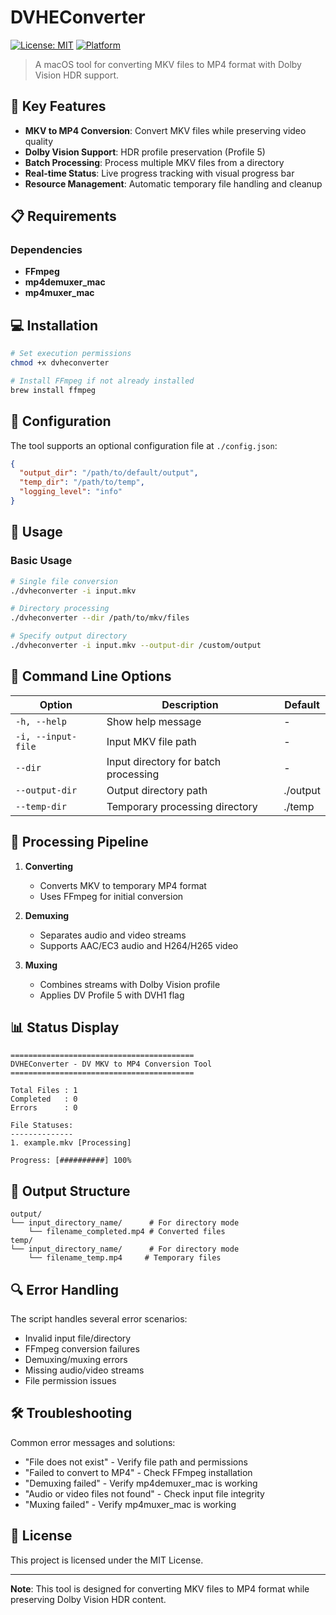 # DVHEConverter

[![License: MIT](https://img.shields.io/badge/License-MIT-yellow.svg)](https://opensource.org/licenses/MIT)
[![Platform](https://img.shields.io/badge/platform-macOS-blue.svg)](https://www.apple.com/macos)

> A macOS tool for converting MKV files to MP4 format with Dolby Vision HDR support.

## 🚀 Key Features

- **MKV to MP4 Conversion**: Convert MKV files while preserving video quality
- **Dolby Vision Support**: HDR profile preservation (Profile 5)
- **Batch Processing**: Process multiple MKV files from a directory
- **Real-time Status**: Live progress tracking with visual progress bar
- **Resource Management**: Automatic temporary file handling and cleanup

## 📋 Requirements

### Dependencies

- **FFmpeg**
- **mp4demuxer_mac**
- **mp4muxer_mac**

## 💻 Installation

```bash
# Set execution permissions
chmod +x dvheconverter

# Install FFmpeg if not already installed
brew install ffmpeg
```

## 🔧 Configuration

The tool supports an optional configuration file at `./config.json`:

```json
{
  "output_dir": "/path/to/default/output",
  "temp_dir": "/path/to/temp",
  "logging_level": "info"
}
```

## 📖 Usage

### Basic Usage

```bash
# Single file conversion
./dvheconverter -i input.mkv

# Directory processing
./dvheconverter --dir /path/to/mkv/files

# Specify output directory
./dvheconverter -i input.mkv --output-dir /custom/output
```

## 🎯 Command Line Options

| Option             | Description                          | Default  |
| ------------------ | ------------------------------------ | -------- |
| `-h, --help`       | Show help message                    | -        |
| `-i, --input-file` | Input MKV file path                  | -        |
| `--dir`            | Input directory for batch processing | -        |
| `--output-dir`     | Output directory path                | ./output |
| `--temp-dir`       | Temporary processing directory       | ./temp   |

## 🔄 Processing Pipeline

1. **Converting**

   - Converts MKV to temporary MP4 format
   - Uses FFmpeg for initial conversion

2. **Demuxing**

   - Separates audio and video streams
   - Supports AAC/EC3 audio and H264/H265 video

3. **Muxing**
   - Combines streams with Dolby Vision profile
   - Applies DV Profile 5 with DVH1 flag

## 📊 Status Display

```
=========================================
DVHEConverter - DV MKV to MP4 Conversion Tool
=========================================

Total Files : 1
Completed   : 0
Errors      : 0

File Statuses:
--------------
1. example.mkv [Processing]

Progress: [##########] 100%
```

## 📁 Output Structure

```
output/
└── input_directory_name/      # For directory mode
    └── filename_completed.mp4 # Converted files
temp/
└── input_directory_name/      # For directory mode
    └── filename_temp.mp4     # Temporary files
```

## 🔍 Error Handling

The script handles several error scenarios:

- Invalid input file/directory
- FFmpeg conversion failures
- Demuxing/muxing errors
- Missing audio/video streams
- File permission issues

## 🛠 Troubleshooting

Common error messages and solutions:

- "File does not exist" - Verify file path and permissions
- "Failed to convert to MP4" - Check FFmpeg installation
- "Demuxing failed" - Verify mp4demuxer_mac is working
- "Audio or video files not found" - Check input file integrity
- "Muxing failed" - Verify mp4muxer_mac is working

## 📝 License

This project is licensed under the MIT License.

---

**Note**: This tool is designed for converting MKV files to MP4 format while preserving Dolby Vision HDR content.
